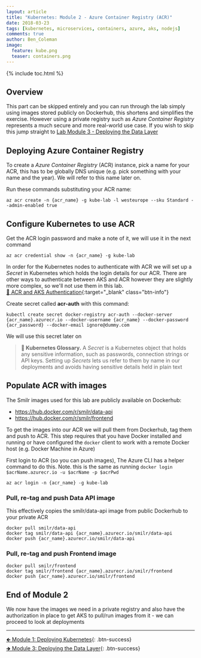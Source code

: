 ```yaml
---
layout: article
title: "Kubernetes: Module 2 - Azure Container Registry (ACR)"
date: 2018-03-23
tags: [kubernetes, microservices, containers, azure, aks, nodejs]
comments: true
author: Ben_Coleman
image:
  feature: kube.png
  teaser: containers.png
---
```


{% include toc.html %}

## Overview
This part can be skipped entirely and you can run through the lab simply using images stored publicly on Dockerhub, this shortens and simplifies the exercise. However using a private registry such as *Azure Container Registry* represents a much secure and more real-world use case. If you wish to skip this jump straight to [Lab Module 3 - Deploying the Data Layer](../part3)

## Deploying Azure Container Registry 
To create a *Azure Container Registry* (ACR) instance, pick a name for your ACR, this has to be globally DNS unique (e.g. pick something with your name and the year). We will refer to this name later on. 

Run these commands substituting your ACR name:
```
az acr create -n {acr_name} -g kube-lab -l westeurope --sku Standard --admin-enabled true
```

## Configure Kubernetes to use ACR
Get the ACR login password and make a note of it, we will use it in the next command
```
az acr credential show -n {acr_name} -g kube-lab
```

In order for the Kubernetes nodes to authenticate with ACR we will set up a *Secret* in Kubernetes which holds the login details for our ACR. There are other ways to authenticate between AKS and ACR however they are slightly more complex, so we'll not use them in this lab.  
[📘 ACR and AKS Authentication](https://docs.microsoft.com/en-us/azure/container-registry/container-registry-auth-aks){:target="_blank" class="btn-info"}

Create secret called **acr-auth** with this command:
```
kubectl create secret docker-registry acr-auth --docker-server {acr_name}.azurecr.io --docker-username {acr_name} --docker-password {acr_password} --docker-email ignore@dummy.com
```
We will use this secret later on

> **📕 Kubernetes Glossary.** A *Secret* is a Kubernetes object that holds any sensitive information, such as passwords, connection strings or API keys. Setting up *Secrets* lets us refer to them by name in our deployments and avoids having sensitive details held in plain text

## Populate ACR with images
The Smilr images used for this lab are publicly available on Dockerhub:
- https://hub.docker.com/r/smilr/data-api
- https://hub.docker.com/r/smilr/frontend

To get the images into our ACR we will pull them from Dockerhub, tag them and push to ACR. This step requires that you have Docker installed and running or have configured the `docker` client to work with a remote Docker host (e.g. Docker Machine in Azure)

First login to ACR (so you can push images), The Azure CLI has a helper command to do this. Note. this is the same as running `docker login $acrName.azurecr.io -u $acrName -p $acrPwd`
```
az acr login -n {acr_name} -g kube-lab
```

### Pull, re-tag and push **Data API** image
This effectively copies the smilr/data-api image from public Dockerhub to your private ACR 
```
docker pull smilr/data-api
docker tag smilr/data-api {acr_name}.azurecr.io/smilr/data-api
docker push {acr_name}.azurecr.io/smilr/data-api
```


### Pull, re-tag and push **Frontend** image
```
docker pull smilr/frontend
docker tag smilr/frontend {acr_name}.azurecr.io/smilr/frontend
docker push {acr_name}.azurecr.io/smilr/frontend
```

## End of Module 2
We now have the images we need in a private registry and also have the authorization in place to get AKS to pull/run images from it - we can proceed to look at deployments 

---

[🡸 Module 1: Deploying Kubernetes](../part1){: .btn-success}  
[🡺 Module 3: Deploying the Data Layer](../part3){: .btn-success}  
